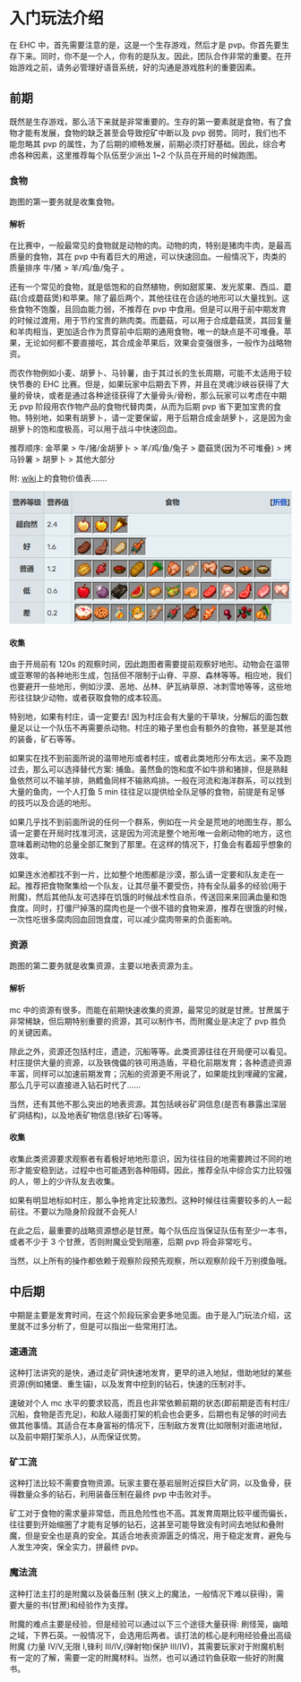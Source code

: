# 入门玩法介绍

在 EHC 中，首先需要注意的是，这是一个生存游戏，然后才是 pvp。你首先要生存下来。同时，你不是一个人，你有的是队友。因此，团队合作非常的重要。在开始游戏之前，请务必管理好语音系统，好的沟通是游戏胜利的重要因素。

## 前期

既然是生存游戏，那么活下来就是非常重要的。生存的第一要素就是食物，有了食物才能有发展，食物的缺乏甚至会导致挖矿中断以及 pvp 弱势。同时，我们也不能忽略其 pvp 的属性，为了后期的顺畅发展，前期必须打好基础。因此，综合考虑各种因素，这里推荐每个队伍至少派出 1~2 个队员在开局的时候跑图。

### 食物

跑图的第一要务就是收集食物。

#### 解析

在比赛中，一般最常见的食物就是动物的肉。动物的肉，特别是猪肉牛肉，是最高质量的食物，其在 pvp 中有着巨大的用途，可以快速回血。一般情况下，肉类的质量排序 牛/猪 > 羊/鸡/鱼/兔子 。

还有一个常见的食物，就是低饱和的自然植物，例如甜浆果、发光浆果、西瓜、蘑菇(合成蘑菇煲)和苹果。除了最后两个，其他往往在合适的地形可以大量找到。这些食物不饱腹，且回血能力弱，不推荐在 pvp 中食用。但是可以用于前中期发育的时候过渡用，用于节约宝贵的熟肉类。而蘑菇，可以用于合成蘑菇煲，其回复量和羊肉相当，更加适合作为贯穿前中后期的通用食物，唯一的缺点是不可堆叠。苹果，无论如何都不要直接吃，其合成金苹果后，效果会变强很多，一般作为战略物资。

而农作物例如小麦、胡萝卜、马铃薯，由于其过长的生长周期，可能不太适用于较快节奏的 EHC 比赛。但是，如果玩家中后期去下界，并且在灵魂沙峡谷获得了大量的骨块，或者是通过各种途径获得了大量骨头/骨粉，那么玩家可以考虑在中期无 pvp 阶段用农作物产品的食物代替肉类，从而为后期 pvp 省下更加宝贵的食物。特别地，如果有胡萝卜，请一定要保留，用于后期合成金胡萝卜，这是因为金胡萝卜的饱和度极高，可以用于战斗中快速回血。

推荐顺序: 金苹果 > 牛/猪/金胡萝卜 > 羊/鸡/鱼/兔子 > 蘑菇煲(因为不可堆叠) > 烤马铃薯 > 胡萝卜 > 其他大部分

附: [wiki](https://minecraft.fandom.com/zh/wiki/%E9%A3%9F%E7%89%A9)上的食物价值表.......

![1685859631692](image/rules/1685859631692.png)


#### 收集

由于开局前有 120s 的观察时间，因此跑图者需要提前观察好地形。动物会在温带或亚寒带的各种地形生成，包括但不限制于山脊、平原、森林等等。相应地，我们也要避开一些地形，例如沙漠、恶地、丛林、萨瓦纳草原、冰刺雪地等等，这些地形往往缺少动物，或者获取食物的成本较高。

特别地，如果有村庄，请一定要去! 因为村庄会有大量的干草块，分解后的面包数量足以让一个队伍不再需要杀动物。村庄的箱子里也会有额外的食物，甚至是其他的装备，矿石等等。

如果实在找不到前面所说的温带地形或者村庄，或者此类地形分布太远，来不及跑过去，那么可以选择替代方案: 捕鱼。虽然鱼的饱和度不如牛排和猪排，但是熟鲑鱼依然可以不输羊排，熟鳕鱼同样不输熟鸡排。一般在河流和海洋群系，可以找到大量的鱼肉，一个人打鱼 5 min 往往足以提供给全队足够的食物，前提是有足够的技巧以及合适的地形。

如果几乎找不到前面所说的任何一个群系，例如在一片全是荒地的地图生存，那么请一定要在开局时找准河流，这是因为河流是整个地形唯一会刷动物的地方，这也意味着刷动物的总量全部汇聚到了那里。在这样的情况下，打鱼会有着超乎想象的效率。

如果连水池都找不到一片，比如整个地图都是沙漠，那么请一定要和队友走在一起。推荐把食物聚集给一个队友，让其尽量不要受伤，持有全队最多的经验(用于附魔)，然后其他队友可选择在饥饿的时候战术性自杀，传送回来来回满血量和饱食度。同时，打僵尸掉落的腐肉也是一个很不错的食物来源，推荐在很饿的时候，一次性吃很多腐肉回血回饱食度，可以减少腐肉带来的负面影响。


### 资源

跑图的第二要务就是收集资源，主要以地表资源为主。

#### 解析

mc 中的资源有很多。而能在前期快速收集的资源，最常见的就是甘蔗。甘蔗属于非常稀缺，但后期特别重要的资源，其可以制作书，而附魔业是决定了 pvp 胜负的关键因素。

除此之外，资源还包括村庄，遗迹，沉船等等。此类资源往往在开局便可以看见。村庄提供大量的资源，以及铁傀儡的铁可用造盾，平稳化前期发育；各种遗迹资源丰富，同样可以加速前期发育；沉船的资源更不用说了，如果能找到埋藏的宝藏，那么几乎可以直接进入钻石时代了......

当然，还有其他不那么突出的地表资源。其包括峡谷矿洞信息(是否有暴露出深层矿洞结构)，以及地表矿物信息(铁矿石)等等。

#### 收集

收集此类资源要求观察者有着极好地地形意识，因为往往目的地需要跨过不同的地形才能安稳到达，过程中也可能遇到各种阻碍。因此，推荐全队中综合实力比较强的人，带上的少许队友去收集。

如果有明显地标如村庄，那么争抢肯定比较激烈。这种时候往往需要较多的人一起前往。不要以为隐身阶段就不会死人!

在此之后，最重要的战略资源想必是甘蔗。每个队伍应当保证队伍有至少一本书，或者不少于 3 个甘蔗，否则附魔业受到阻塞，后期 pvp 将会非常吃亏。

当然，以上所有的操作都依赖于观察阶段预先观察，所以观察阶段千万别摸鱼哦。



## 中后期

中期是主要是发育时间，在这个阶段玩家会更多地见面。由于是入门玩法介绍，这里就不过多分析了，但是可以指出一些常用打法。

### 速通流

这种打法讲究的是快，通过走矿洞快速地发育，更早的进入地狱，借助地狱的某些资源(例如猪堡、重生锚)，以及发育中挖到的钻石，快速的压制对手。

速破对个人 mc 水平的要求较高，而且也非常依赖前期的状态(即前期是否有村庄/沉船，食物是否充足)，和敌人碰面打架的机会也会更多，后期也有足够的时间去做其他事情。其适合在本身富裕的情况下，压制敌方发育(比如限制对面进地狱，以及前中期打架杀人)，从而保证优势。

### 矿工流

这种打法比较不需要食物资源。玩家主要在基岩层附近探巨大矿洞，以及鱼骨，获得数量众多的钻石，利用装备压制在最终 pvp 中击败对手。

矿工对于食物的需求量非常低，而且危险性也不高。其发育周期比较平缓而偏长，往往要到开始缩圈了才能有足够的钻石，这甚至可能导致没有时间去地狱和叠附魔，但是安全也是真的安全。其适合地表资源匮乏的情况，用于稳定发育，避免与人发生冲突，保全实力，拼最终 pvp。

### 魔法流

这种打法主打的是附魔以及装备压制 (狭义上的魔法，一般情况下难以获得)，需要大量的书(甘蔗)和经验作为支撑。

附魔的难点主要是经验，但是经验可以通过以下三个途径大量获得: 刷怪笼，幽暗之域，下界石英。一般情况下，会选用后两者。该打法的核心是利用经验叠出高级附魔 (力量 IV/V,无限 I,锋利 III/IV,(弹射物)保护 III/IV)，其需要玩家对于附魔机制有一定的了解，需要一定的附魔材料。当然，也可以通过钓鱼获取一些好的附魔书。


